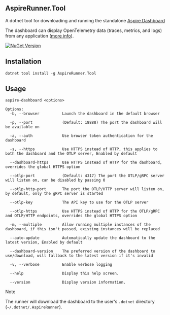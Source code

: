 ﻿## AspireRunner.Tool

A dotnet tool for downloading and running the standalone [Aspire Dashboard](https://learn.microsoft.com/en-us/dotnet/aspire/fundamentals/dashboard/standalone)

The dashboard can display OpenTelemetry data (traces, metrics, and logs) from any
application ([more info](https://learn.microsoft.com/en-us/dotnet/aspire/fundamentals/dashboard/overview)).

[![NuGet Version](https://img.shields.io/nuget/vpre/AspireRunner.Tool?style=flat&logo=nuget&color=%230078d4&link=https%3A%2F%2Fwww.nuget.org%2Fpackages%2FAspireRunner.Tool)](https://www.nuget.org/packages/AspireRunner.Tool)

## Installation

```console
dotnet tool install -g AspireRunner.Tool
```

## Usage

```console
aspire-dashboard <options>

Options:
  -b, --browser          Launch the dashboard in the default browser

  -p, --port             (Default: 18888) The port the dashboard will be available on

  -a, --auth             Use browser token authentication for the dashboard

  -s, --https            Use HTTPS instead of HTTP, this applies to both the dashboard and the OTLP server, Enabled by default

  --dashboard-https      Use HTTPS instead of HTTP for the dashboard, overrides the global HTTPS option

  --otlp-port            (Default: 4317) The port the OTLP/gRPC server will listen on, can be disabled by passing 0

  --otlp-http-port       The port the OTLP/HTTP server will listen on, by default, only the gRPC server is started

  --otlp-key             The API key to use for the OTLP server

  --otlp-https           Use HTTPS instead of HTTP for the OTLP/gRPC and OTLP/HTTP endpoints, overrides the global HTTPS option

  -m, --multiple         Allow running multiple instances of the dashboard, if this isn't passed, existing instances will be replaced

  --auto-update          Automatically update the dashboard to the latest version, Enabled by default

  --dashboard-version    The preferred version of the dashboard to use/download, will fallback to the latest version if it's invalid

  -v, --verbose          Enable verbose logging

  --help                 Display this help screen.

  --version              Display version information.
```

> [!NOTE]
> The runner will download the dashboard to the user's `.dotnet` directory (`~/.dotnet/.AspireRunner`).